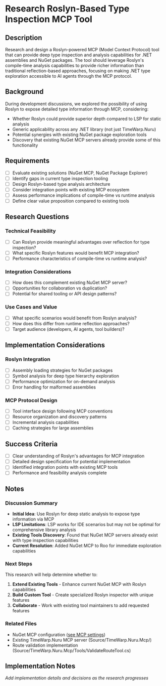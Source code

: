 # Research Roslyn-Based Type Inspection MCP Tool

## Description

Research and design a Roslyn-powered MCP (Model Context Protocol) tool that can provide deep type inspection and analysis capabilities for .NET assemblies and NuGet packages. The tool should leverage Roslyn's compile-time analysis capabilities to provide richer information than traditional reflection-based approaches, focusing on making .NET type exploration accessible to AI agents through the MCP protocol.

## Background

During development discussions, we explored the possibility of using Roslyn to expose detailed type information through MCP, considering:
- Whether Roslyn could provide superior depth compared to LSP for static analysis
- Generic applicability across any .NET library (not just TimeWarp.Nuru)
- Potential synergies with existing NuGet package exploration tools
- Discovery that existing NuGet MCP servers already provide some of this functionality

## Requirements

- [ ] Evaluate existing solutions (NuGet MCP, NuGet Package Explorer)
- [ ] Identify gaps in current type inspection tooling
- [ ] Design Roslyn-based type analysis architecture
- [ ] Consider integration points with existing MCP ecosystem
- [ ] Assess performance implications of compile-time vs runtime analysis
- [ ] Define clear value proposition compared to existing tools

## Research Questions

### Technical Feasibility
- [ ] Can Roslyn provide meaningful advantages over reflection for type inspection?
- [ ] What specific Roslyn features would benefit MCP integration?
- [ ] Performance characteristics of compile-time vs runtime analysis?

### Integration Considerations
- [ ] How does this complement existing NuGet MCP server?
- [ ] Opportunities for collaboration vs duplication?
- [ ] Potential for shared tooling or API design patterns?

### Use Cases and Value
- [ ] What specific scenarios would benefit from Roslyn analysis?
- [ ] How does this differ from runtime reflection approaches?
- [ ] Target audience (developers, AI agents, tool builders)?

## Implementation Considerations

### Roslyn Integration
- [ ] Assembly loading strategies for NuGet packages
- [ ] Symbol analysis for deep type hierarchy exploration
- [ ] Performance optimization for on-demand analysis
- [ ] Error handling for malformed assemblies

### MCP Protocol Design
- [ ] Tool interface design following MCP conventions
- [ ] Resource organization and discovery patterns
- [ ] Incremental analysis capabilities
- [ ] Caching strategies for large assemblies

## Success Criteria

- [ ] Clear understanding of Roslyn's advantages for MCP integration
- [ ] Detailed design specification for potential implementation
- [ ] Identified integration points with existing MCP tools
- [ ] Performance and feasibility analysis complete

## Notes

### Discussion Summary
- **Initial Idea**: Use Roslyn for deep static analysis to expose type information via MCP
- **LSP Limitations**: LSP works for IDE scenarios but may not be optimal for comprehensive library analysis
- **Existing Tools Discovery**: Found that NuGet MCP servers already exist with type inspection capabilities
- **Current Resolution**: Added NuGet MCP to Roo for immediate exploration capabilities

### Next Steps
This research will help determine whether to:
1. **Extend Existing Tools** - Enhance current NuGet MCP with Roslyn capabilities
2. **Build Custom Tool** - Create specialized Roslyn inspector with unique features
3. **Collaborate** - Work with existing tool maintainers to add requested features

### Related Files
- NuGet MCP configuration ([see MCP settings](../../../../../.vscode-server/data/User/globalStorage/rooveterinaryinc.roo-cline/settings/mcp_settings.json))
- Existing TimeWarp.Nuru MCP server (Source/TimeWarp.Nuru.Mcp/)
- Route validation implementation (Source/TimeWarp.Nuru.Mcp/Tools/ValidateRouteTool.cs)

## Implementation Notes

*Add implementation details and decisions as the research progresses*